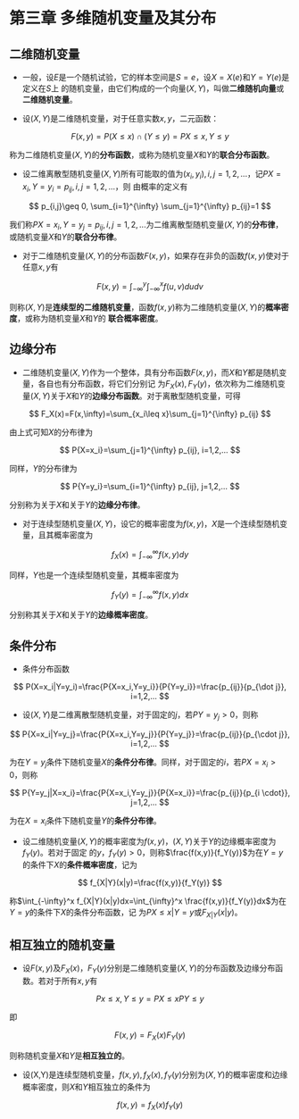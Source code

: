 # 第三章 多维随机变量及其分布

## 二维随机变量

* 一般，设$E$是一个随机试验，它的样本空间是$S={e}$，设$X=X(e)$和$Y=Y(e)$是定义在$S$上
的随机变量，由它们构成的一个向量$(X,Y)$，叫做**二维随机向量**或**二维随机变量**。

* 设$(X,Y)$是二维随机变量，对于任意实数$x,y$，二元函数：

$$
F(x,y)=P{(X\leq x)\cap (Y\leq y)}=P{X\leq x, Y\leq y}
$$

称为二维随机变量$(X,Y)$的**分布函数**，或称为随机变量$X$和$Y$的**联合分布函数**。

* 设二维离散型随机变量$(X,Y)$所有可能取的值为$(x_i,y_i),i,j=1,2,...$，记$P{X=x_i,Y=y_i}=p_{ij},i,j=1,2,...$，则
由概率的定义有

$$
p_{i,j}\geq 0, \sum_{i=1}^{\infty} \sum_{j=1}^{\infty} p_{ij}=1
$$

我们称$P{X=x_i,Y=y_j}=p_{ij},i,j=1,2,...$为二维离散型随机变量$(X,Y)$的**分布律**，或随机变量$X$和$Y$的**联合分布律**。

* 对于二维随机变量$(X,Y)$的分布函数$F(x,y)$，如果存在非负的函数$f(x,y)$使对于任意$x,y$有

$$
F(x,y)=\int_{-\infty}^y \int_{-\infty}^x f(u,v)dudv
$$

则称$(X,Y)$是**连续型的二维随机变量**，函数$f(x,y)$称为二维随机变量$(X,Y)$的**概率密度**，或称为随机变量$X$和$Y$的
**联合概率密度**。

## 边缘分布

* 二维随机变量$(X,Y)$作为一个整体，具有分布函数$F(x,y)$，而$X$和$Y$都是随机变量，各自也有分布函数，将它们分别记
为$F_X(x),F_Y(y)$，依次称为二维随机变量$(X,Y)$关于$X$和$Y$的**边缘分布函数**。对于离散型随机变量，可得

$$
F_X(x)=F(x,\infty)=\sum_{x_i\leq x}\sum_{j=1}^{\infty} p_{ij}
$$

由上式可知$X$的分布律为

$$
P{X=x_i}=\sum_{j=1}^{\infty} p_{ij}, i=1,2,...
$$

同样，$Y$的分布律为

$$
P{Y=y_i}=\sum_{i=1}^{\infty} p_{ij}, j=1,2,...
$$

分别称为关于$X$和关于$Y$的**边缘分布律**。

* 对于连续型随机变量$(X,Y)$，设它的概率密度为$f(x,y)$，$X$是一个连续型随机变量，且其概率密度为

$$
f_X(x)=\int_{-\infty}^{\infty} f(x,y)dy
$$

同样，$Y$也是一个连续型随机变量，其概率密度为

$$
f_Y(y)=\int_{-\infty}^{\infty} f(x,y)dx
$$

分别称其关于$X$和关于$Y$的**边缘概率密度**。

## 条件分布

* 条件分布函数

$$
P(X=x_i|Y=y_i)=\frac{P{X=x_i,Y=y_i}}{P{Y=y_i}}=\frac{p_{ij}}{p_{\dot j}}, i=1,2,...
$$ 

* 设$(X,Y)$是二维离散型随机变量，对于固定的$j$，若$P{Y=y_j}>0$，则称

$$
P{X=x_i|Y=y_j}=\frac{P{X=x_i,Y=y_j}}{P{Y=y_j}}=\frac{p_{ij}}{p_{\cdot j}}, i=1,2,...
$$

为在$Y=y_j$条件下随机变量$X$的**条件分布律**。同样，对于固定的$i$，若$P{X=x_i}>0$，则称

$$
P{Y=y_j|X=x_i}=\frac{P{X=x_i,Y=y_j}}{P{X=x_i}}=\frac{p_{ij}}{p_{i \cdot}}, j=1,2,...
$$

为在$X=x_i$条件下随机变量$Y$的**条件分布律**。

* 设二维随机变量$(X,Y)$的概率密度为$f(x,y)$，$(X,Y)$关于$Y$的边缘概率密度为$f_Y(y)$。若对于固定
的$y$，$f_Y(y)>0$，则称$\frac{f(x,y)}{f_Y(y)}$为在$Y=y$的条件下$X$的**条件概率密度**，记为

$$
f_{X|Y}(x|y)=\frac{f(x,y)}{f_Y(y)}
$$

称$\int_{-\infty}^x f_{X|Y}(x|y)dx=\int_{\infty}^x \frac{f(x,y)}{f_Y(y)}dx$为在$Y=y$的条件下$X$的条件分布函数，记
为$P{X\leq x |Y=y}$或$F_{X|Y}(x|y)$。

## 相互独立的随机变量

* 设$F(x,y)$及$F_X(x)$，$F_Y(y)$分别是二维随机变量$(X,Y)$的分布函数及边缘分布函数。若对于所有$x,y$有

$$
P{x\leq x,Y\leq y}=P{X\leq x}P{Y\leq y}
$$

即

$$
F(x,y)=F_X(x)F_Y(y)
$$

则称随机变量$X$和$Y$是**相互独立的**。

* 设(X,Y)是连续型随机变量，$f(x,y),f_X(x),f_Y(y)$分别为$(X,Y)$的概率密度和边缘概率密度，则$X$和$Y$相互独立的条件为

$$
f(x,y)=f_X(x)f_Y(y)
$$


 
 
 
 
 
 
 
 
 
 
 




















